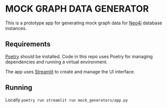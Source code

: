 # MOCK GRAPH DATA GENERATOR
This is a prototype app for generating mock graph data for [Neo4j](https://neo4j.com/) database instances.

## Requirements
[Poetry](https://python-poetry.org/) should be installed. Code in this repo uses Poetry for managing dependencies and running a virtual environment.

The app uses [Streamlit](https://streamlit.io/) to create and manage the UI interface.

## Running
Locally
`poetry run streamlit run mock_generators/app.py`
